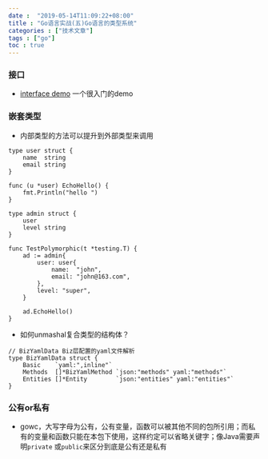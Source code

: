 ```yaml
---
date :  "2019-05-14T11:09:22+08:00" 
title : "Go语言实战(五)Go语言的类型系统" 
categories : ["技术文章"] 
tags : ["go"] 
toc : true
---
```


### 接口

- [interface demo](https://gobyexample.com/interfaces) 一个很入门的demo

### 嵌套类型

- 内部类型的方法可以提升到外部类型来调用

```
type user struct {
	name  string
	email string
}

func (u *user) EchoHello() {
	fmt.Println("hello ")
}

type admin struct {
	user
	level string
}

func TestPolymorphic(t *testing.T) {
	ad := admin{
		user: user{
			name:  "john",
			email: "john@163.com",
		},
		level: "super",
	}

	ad.EchoHello()
}
```

- 如何unmashal复合类型的结构体？

```
// BizYamlData Biz层配置的yaml文件解析
type BizYamlData struct {
	Basic    `yaml:",inline"`
	Methods  []*BizYamlMethod `json:"methods" yaml:"methods"`
	Entities []*Entity        `json:"entities" yaml:"entities"`
}
```



### 公有or私有

- gowc，大写字母为公有，公有变量，函数可以被其他不同的包所引用；而私有的变量和函数只能在本包下使用，这样约定可以省略关键字；像Java需要声明`private` 或`public`来区分到底是公有还是私有

